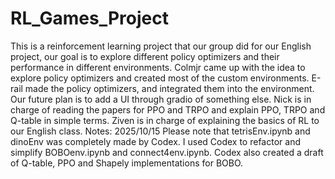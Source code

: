 # RL_Games_Project
This is a reinforcement learning project that our group did for our English project, our goal is to explore different policy optimizers and their performance in different environments. Colmjr came up with the idea to explore policy optimizers and created most of the custom environments. E-rail made the policy optimizers, and integrated them into the environment. Our future plan is to add a UI through gradio of something else. Nick is in charge of reading the papers for PPO and TRPO and explain PPO, TRPO and Q-table in simple terms. Ziven is in charge of explaining the basics of RL to our English class.
Notes:
2025/10/15 Please note that tetrisEnv.ipynb and dinoEnv was completely made by Codex. I used Codex to refactor and simplify BOBOenv.ipynb and connect4env.ipynb. Codex also created a draft of Q-table, PPO and Shapely implementations for BOBO.